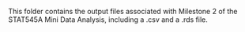This folder contains the output files associated with Milestone 2 of the STAT545A Mini Data Analysis, including a .csv and a .rds file.
